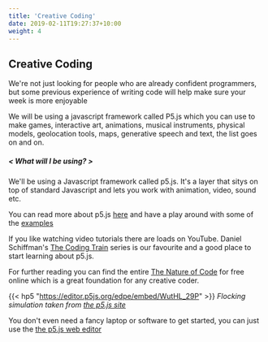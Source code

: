 ```yaml
---
title: 'Creative Coding'
date: 2019-02-11T19:27:37+10:00
weight: 4
---
```


## Creative Coding

We're not just looking for people who are already confident programmers, but some previous experience of writing code will help make sure your week is more enjoyable

We will be using a javascript framework called P5.js which you can use to make games, interactive art, animations, musical instruments, physical models, geolocation tools, maps, generative speech and text, the list goes on and on.

##### < What will I be using? >

We'll be using a Javascript framework called p5.js. It's a layer that sitys on top of standard Javascript and lets you work with animation, video, sound etc.

You can read more about p5.js [here](https://p5js.org/) and have a play around with some of the [examples](https://p5js.org/examples/)

If you like watching video tutorials there are loads on YouTube. Daniel Schiffman's [The Coding Train](https://www.youtube.com/user/shiffman/playlists?view=50&sort=dd&shelf_id=14) series is our favourite and a good place to start learning about p5.js.

For further reading you can find the entire [The Nature of Code](https://natureofcode.com/book/) for free online which is a great foundation for any creative coder.

{{< hp5 "https://editor.p5js.org/edpe/embed/WutHL_29P" >}}
_Flocking simulation taken from [the p5.js site](https://p5js.org/)_

You don't even need a fancy laptop or software to get started, you can just use the [the p5.js web editor](https://editor.p5js.org/)
